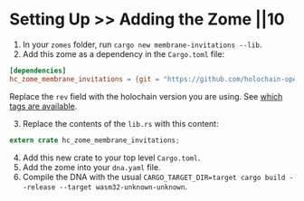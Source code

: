 # Setting Up >> Adding the Zome ||10

1. In your `zomes` folder, run `cargo new membrane-invitations --lib`.
2. Add this zome as a dependency in the `Cargo.toml` file:

```toml
[dependencies]
hc_zome_membrane_invitations = {git = "https://github.com/holochain-open-dev/membrane-invitations", rev = "for-hc-v0.0.124", package = "hc_zome_membrane_invitations"}
```

Replace the `rev` field with the holochain version you are using. See [which tags are available](https://github.com/holochain-open-dev/membrane-invitations/tags).

3.  Replace the contents of the `lib.rs` with this content:

```rust
extern crate hc_zome_membrane_invitations;
```

4. Add this new crate to your top level `Cargo.toml`.
5. Add the zome into your `dna.yaml` file.
6. Compile the DNA with the usual `CARGO_TARGET_DIR=target cargo build --release --target wasm32-unknown-unknown`.
